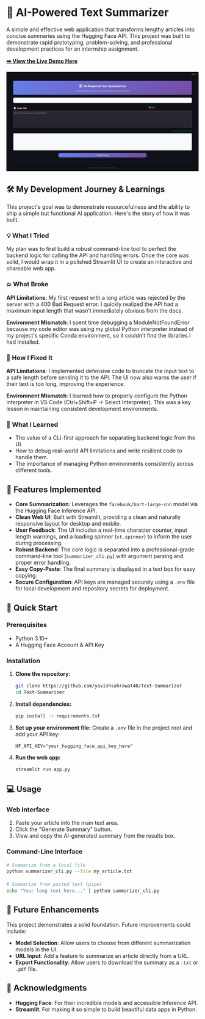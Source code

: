 # 📝 AI-Powered Text Summarizer

A simple and effective web application that transforms lengthy articles into concise summaries using the Hugging Face API. This project was built to demonstrate rapid prototyping, problem-solving, and professional development practices for an internship assignment.

**[➡️ View the Live Demo Here](https://huggingface.co/spaces/yavishsahrawat/Text_Summarizer)**

![App Screenshot](assests/Screenshot%202025-10-02%20011542.png)

<!--- Important: You will need to take a screenshot of your running Streamlit app, create an assets folder in your project, save the image as screenshot-webapp.png, and then commit it to GitHub for this image to show up. --->

## 🛠️ My Development Journey & Learnings

This project's goal was to demonstrate resourcefulness and the ability to ship a simple but functional AI application. Here's the story of how it was built.

### 💡 What I Tried

My plan was to first build a robust command-line tool to perfect the backend logic for calling the API and handling errors. Once the core was solid, I would wrap it in a polished Streamlit UI to create an interactive and shareable web app.

### 💥 What Broke

**API Limitations**: My first request with a long article was rejected by the server with a 400 Bad Request error. I quickly realized the API had a maximum input length that wasn't immediately obvious from the docs.

**Environment Mismatch**: I spent time debugging a ModuleNotFoundError because my code editor was using my global Python interpreter instead of my project's specific Conda environment, so it couldn't find the libraries I had installed.

### 🔧 How I Fixed It

**API Limitations**: I implemented defensive code to truncate the input text to a safe length before sending it to the API. The UI now also warns the user if their text is too long, improving the experience.

**Environment Mismatch**: I learned how to properly configure the Python interpreter in VS Code (Ctrl+Shift+P -> Select Interpreter). This was a key lesson in maintaining consistent development environments.

### 🌱 What I Learned

- The value of a CLI-first approach for separating backend logic from the UI.
- How to debug real-world API limitations and write resilient code to handle them.
- The importance of managing Python environments consistently across different tools.

## 🌟 Features Implemented

- **Core Summarization**: Leverages the `facebook/bart-large-cnn` model via the Hugging Face Inference API.
- **Clean Web UI**: Built with Streamlit, providing a clean and naturally responsive layout for desktop and mobile.
- **User Feedback**: The UI includes a real-time character counter, input length warnings, and a loading spinner (`st.spinner`) to inform the user during processing.
- **Robust Backend**: The core logic is separated into a professional-grade command-line tool (`summarizer_cli.py`) with argument parsing and proper error handling.
- **Easy Copy-Paste**: The final summary is displayed in a text box for easy copying.
- **Secure Configuration**: API keys are managed securely using a `.env` file for local development and repository secrets for deployment.

## 🚀 Quick Start

### Prerequisites
- Python 3.10+
- A Hugging Face Account & API Key

### Installation

1. **Clone the repository:**
   ```bash
   git clone https://github.com/yavishsahrawat40/Text-Summarizer
   cd Text-Summarizer
   ```

2. **Install dependencies:**
   ```bash
   pip install -r requirements.txt
   ```

3. **Set up your environment file:**
   Create a `.env` file in the project root and add your API key:
   ```env
   HF_API_KEY="your_hugging_face_api_key_here"
   ```

4. **Run the web app:**
   ```bash
   streamlit run app.py
   ```

## 💻 Usage

### Web Interface
1. Paste your article into the main text area.
2. Click the "Generate Summary" button.
3. View and copy the AI-generated summary from the results box.

### Command-Line Interface
```bash
# Summarize from a local file
python summarizer_cli.py --file my_article.txt

# Summarize from pasted text (pipe)
echo "Your long text here..." | python summarizer_cli.py
```

## 🔮 Future Enhancements

This project demonstrates a solid foundation. Future improvements could include:

- **Model Selection**: Allow users to choose from different summarization models in the UI.
- **URL Input**: Add a feature to summarize an article directly from a URL.
- **Export Functionality**: Allow users to download the summary as a `.txt` or `.pdf` file.

## 🙏 Acknowledgments

- **Hugging Face**: For their incredible models and accessible Inference API.
- **Streamlit**: For making it so simple to build beautiful data apps in Python.

